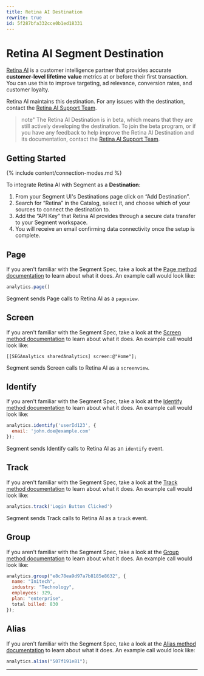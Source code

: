 ```yaml
---
title: Retina AI Destination
rewrite: true
id: 5f287bfa332cce0b1ed18331
---
```

# Retina AI Segment Destination

[Retina AI](https://retina.ai/?utm_source=segmentio&utm_medium=docs&utm_campaign=partners) is a customer intelligence partner that provides accurate **customer-level lifetime value** metrics at or before their first transaction. You can use this to improve targeting, ad relevance, conversion rates, and customer loyalty.

Retina AI maintains this destination. For any issues with the destination, contact the [Retina AI Support Team](mailto:info@retina.ai).

> note"
> The Retina AI Destination is in beta, which means that they are still actively developing the destination. To join the beta program, or if you have any feedback to help improve the Retina AI Destination and its documentation, contact the [Retina AI Support Team](mailto:info@retina.ai).


## Getting Started

{% include content/connection-modes.md %}

To integrate Retina AI with Segment as a **Destination**:
1. From your Segment UI's Destinations page click on “Add Destination”.
2. Search for “Retina” in the Catalog, select it, and choose which of your sources to connect the destination to.
3. Add the “API Key” that Retina AI provides through a secure data transfer to your Segment workspace.
4. You will receive an email confirming data connectivity once the setup is complete.

## Page

If you aren't familiar with the Segment Spec, take a look at the [Page method documentation](/docs/connections/spec/page/) to learn about what it does. An example call would look like:

```js
analytics.page()
```

Segment sends Page calls to Retina AI as a `pageview`.


## Screen

If you aren't familiar with the Segment Spec, take a look at the [Screen method documentation](/docs/connections/spec/screen/) to learn about what it does. An example call would look like:

```obj-c
[[SEGAnalytics sharedAnalytics] screen:@"Home"];
```

Segment sends Screen calls to Retina AI as a `screenview`.


## Identify

If you aren't familiar with the Segment Spec, take a look at the [Identify method documentation](/docs/connections/spec/identify/) to learn about what it does. An example call would look like:

```js
analytics.identify('userId123', {
  email: 'john.doe@example.com'
});
```

Segment sends Identify calls to Retina AI as an `identify` event.


## Track

If you aren't familiar with the Segment Spec, take a look at the [Track method documentation](/docs/connections/spec/track/) to learn about what it does. An example call would look like:

```js
analytics.track('Login Button Clicked')
```

Segment sends Track calls to Retina AI as a `track` event.

## Group
If you aren't familiar with the Segment Spec, take a look at the [Group method documentation](/docs/connections/spec/group/) to learn about what it does. An example call would look like:

```js
analytics.group("e8c78ea9d97a7b8185e8632", {
  name: "Initech",
  industry: "Technology",
  employees: 329,
  plan: "enterprise",
  total billed: 830
});
```

## Alias
If you aren't familiar with the Segment Spec, take a look at the [Alias method documentation](/docs/connections/spec/alias/) to learn about what it does. An example call would look like:

```js
analytics.alias("507f191e81");
```

---
